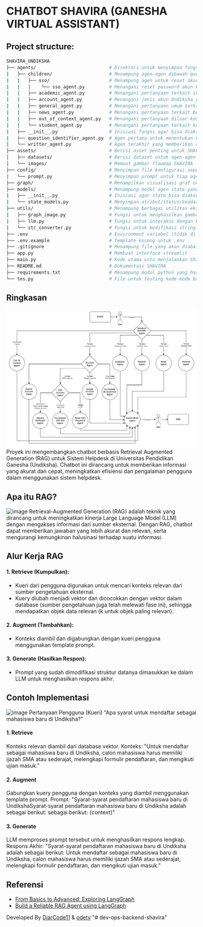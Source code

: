 # CHATBOT SHAVIRA (GANESHA VIRTUAL ASSISTANT)

## Project structure:
```bash
SHAVIRA_UNDIKSHA
├── agents/                           # Direktori untuk menyimpan fungsi tiap agent
|   ├── children/                     # Menampung agen-agen dibawah question identifier
|   |   ├── sso/                      # Menampung agen untuk reset akun SSO Undiksha
|   |   │    └── sso_agent.py         # Menangani reset password akun khusus SSO Undiksha
|   |   ├── academic_agent.py         # Menangani pertanyaan terkait informasi akademis Undiksha
|   |   ├── account_agent.py          # Menangani jenis akun Undiksha yang akan direset passwordnya
|   |   ├── general_agent.py          # Menangani pertanyaan umum terkait SHAVIRA dan Undiksha
|   |   ├── news_agent.py             # Menangani pertanyaan terkait berita Undiksha
|   |   ├── out_of_context_agent.py   # Menangani pertanyaan diluar konteks Undiksha dan layanan helpdesk
|   |   └── student_agent.py          # Menangani pertanyaan terkait kegiatan kemahasiswaan di Undiksha
|   ├── __init__.py                   # Inisiasi fungsi agar bisa diakses dari luar
|   ├── question_identifier_agent.py  # Agen pertama untuk menentukan konteks pertanyaan user
|   └── writter_agent.py              # Agen terakhir yang memberikan output kepada user
├── assets/                           # Berisi asset penting untuk SHAVIRA
│   ├── datasets/                     # Berisi dataset untuk agen-agen SHAVIRA
│   └── images/                       # Memuat gambar flowmap SHAVIRA
├── config/                           # Menyimpan file konfigurasi seperti prompt yang akan digunakan
|   └── prompt.py                     # Menyimpan prompt untuk tiap agent
├── graph/                            # Menampilkan visualisasi graf untuk satu pertanyaan
├── models/                           # Menampung model agen state yang akan digunakan pada tiap node (agen)
|   ├── __init__.py                   # Inisiasi agar state bisa diakses oleh agen
|   └── state_models.py               # Menyimpan atribut/status/keadaan tiap model
├── utils/                            # Menampung berbagai utilitas eksternal untuk keperluan agen
|   ├── graph_image.py                # Fungsi untuk menghasilkan gambar dari graf yang dihasilkan
|   ├── llm.py                        # Fungsi untuk interaksi dengan LLM eksternal (OpenAI dan Ollama)
|   └── str_converter.py              # Fungsi untuk modifikasi string
├── .env                              # Environment variabel (tidak di push dengan alasan keamanan)
├── .env.example                      # Template kosong untuk .env
├── .gitignore                        # Menampung file yang akan diabaikan (tidak di push)
├── app.py                            # Membuat interface streamlit
├── main.py                           # Kode utama untu menjalankan Shavira
├── README.md                         # Dokumentasi SHAVIRA
├── requirements.txt                  # Menampung modul python yang harus diinstal ketika menjalankan shavira
└── tes.py                            # File untuk testing kode-kode baru 
```

## Ringkasan

![Roundmap Langgrap Shavira](/assets/images/SHAVIRA%20ROUNDMAP.jpg)
Proyek ini mengembangkan chatbot berbasis Retrieval Augmented Generation (RAG) untuk Sistem Helpdesk di Universitas Pendidikan Ganesha (Undiksha). Chatbot ini dirancang untuk memberikan informasi yang akurat dan cepat, meningkatkan efisiensi dan pengalaman pengguna dalam menggunakan sistem helpdesk.

## Apa itu RAG?

![image](https://gradientflow.com/wp-content/uploads/2023/10/newsletter87-RAG-simple.png)
Retrieval-Augmented Generation (RAG) adalah teknik yang dirancang untuk meningkatkan kinerja Large Language Model (LLM) dengan mengakses informasi dari sumber eksternal. Dengan RAG, chatbot dapat memberikan jawaban yang lebih akurat dan relevan, serta mengurangi kemungkinan halusinasi terhadap suatu informasi.

## Alur Kerja RAG

#### 1. Retrieve (Kumpulkan):

- Kueri dari pengguna digunakan untuk mencari konteks relevan dari sumber pengetahuan eksternal.
- Kuery diubah menjadi vektor dan dicocokkan dengan vektor dalam database (sumber pengetahuan juga telah melewati fase ini), sehingga mendapatkan objek data relevan (k untuk objek paling relevan).

#### 2. Augment (Tambahkan):

- Konteks diambil dan digabungkan dengan kueri pengguna menggunakan template prompt.

#### 3. Generate (Hasilkan Respon):

- Prompt yang sudah dimodifikasi struktur datanya dimasukkan ke dalam LLM untuk menghasilkan respons akhir.

## Contoh Implementasi

![image](https://miro.medium.com/v2/resize:fit:828/format:webp/1*h5SO9Hqu1YVYQVEIsWGZBg.png)
Pertanyaan Pengguna (Kueri) "Apa syarat untuk mendaftar sebagai mahasiswa baru di Undiksha?"

#### 1. Retrieve

Konteks relevan diambil dari database vektor.
Konteks: "Untuk mendaftar sebagai mahasiswa baru di Undiksha, calon mahasiswa harus memiliki ijazah SMA atau sederajat, melengkapi formulir pendaftaran, dan mengikuti ujian masuk."

#### 2. Augment

Gabungkan kuery pengguna dengan konteks yang diambil menggunakan template prompt.
Prompt: "Syarat-syarat pendaftaran mahasiswa baru di UndikshaSyarat-syarat pendaftaran mahasiswa baru di Undiksha adalah sebagai berikut: sebagai berikut: {context}"

#### 3. Generate

LLM memproses prompt tersebut untuk menghasilkan respons lengkap.
Respons Akhir: "Syarat-syarat pendaftaran mahasiswa baru di Undiksha adalah sebagai berikut: Untuk mendaftar sebagai mahasiswa baru di Undiksha, calon mahasiswa harus memiliki ijazah SMA atau sederajat, melengkapi formulir pendaftaran, dan mengikuti ujian masuk."

## Referensi

- [From Basics to Advanced: Exploring LangGraph](https://towardsdatascience.com/from-basics-to-advanced-exploring-langgraph-e8c1cf4db787)
- [Build a Reliable RAG Agent using LangGraph](https://medium.com/the-ai-forum/build-a-reliable-rag-agent-using-langgraph-2694d55995cd)

Developed By [DiarCode11](https://github.com/DiarCode11) & [odetv](https://github.com/odetv)
"# dev-ops-backend-shavira" 
